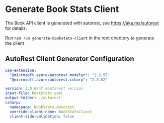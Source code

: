 # Generate Book Stats Client 

The Book API client is generated with autorest, see https://aka.ms/autorest for details.

Run ```npm run generate-bookstats-client``` in the root directory to generate the client

## AutoRest Client Generator Configuration
``` yaml
use-extension:
  "@microsoft.azure/autorest.modeler": "2.3.55"
  "@microsoft.azure/autorest.csharp": "2.3.82"

version: 3.0.6247 #autorest version
input-file: bookstats.yaml
output-folder: ./autorest
csharp: 
  namespace: BookStats.Autorest
  override-client-name: BookStatsClient
  client-side-validation: false
```
